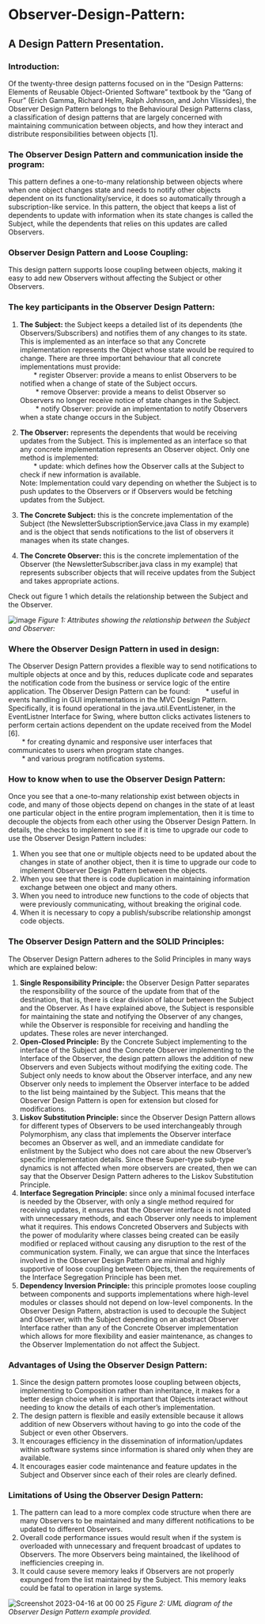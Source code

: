 # Observer-Design-Pattern: 

## A Design Pattern Presentation.


### **Introduction:**
Of the twenty-three design patterns focused on in the “Design Patterns: Elements of Reusable Object-Oriented Software” textbook by the “Gang of Four” (Erich Gamma, Richard Helm, Ralph Johnson, and John Vlissides), the Observer Design Pattern belongs to the Behavioural Design Patterns class, a classification of design patterns that are largely concerned with maintaining communication between objects, and how they interact and distribute responsibilities between objects [1].


### **The Observer Design Pattern and communication inside the program:**
This pattern defines a one-to-many relationship between objects where when one object changes state and needs to notify other objects dependent on its functionality/service, it does so automatically through a subscription-like service.  In this pattern, the object that keeps a list of dependents to update with information when its state changes is called the Subject, while the dependents that relies on this updates are called Observers. 


### **Observer Design Pattern and Loose Coupling:**
This design pattern supports loose coupling between objects, making it easy to add new Observers without affecting the Subject or other Observers.  



### **The key participants in the Observer Design Pattern:**
1.	**The Subject:** the Subject keeps a detailed list of its dependents (the Observers/Subscribers) and notifies them of any changes to its state.  This is implemented as an interface so that any Concrete implementation represents the Object whose state would be required to change.  There are three important behaviour that all concrete implementations must provide:<br>
&nbsp; &nbsp; &nbsp; &nbsp;* register Observer: provide a means to enlist Observers to be notified when a change of state of the Subject occurs. <br>
&nbsp; &nbsp; &nbsp; &nbsp; * remove Observer: provide a means to delist Observer so Observers no longer receive notice of state changes in the Subject. <br>
&nbsp; &nbsp; &nbsp; &nbsp; * notify Observer: provide an implementation to notify Observers when a state change occurs in the Subject. <br>

2.	**The Observer:** represents the dependents that would be receiving updates from the Subject.  This is implemented as an interface so that any concrete implementation represents an Observer object.  Only one method is implemented: <br>
&nbsp; &nbsp; &nbsp; &nbsp;* update: which defines how the Observer calls at the Subject to check if new information is available. <br>
Note: Implementation could vary depending on whether the Subject is to push updates to the Observers or if Observers would be fetching updates from the Subject.

3.	**The Concrete Subject:** this is the concrete implementation of the Subject (the NewsletterSubscriptionService.java Class in my example) and is the object that sends notifications to the list of observers it manages when its state changes.<br>
4.	**The Concrete Observer:** this is the concrete implementation of the Observer (the NewsletterSubscriber.java class in my example) that represents subscriber objects that will receive updates from the Subject and takes appropriate actions.<br>
 
Check out figure 1 which details the relationship between the Subject and the Observer. <br>

 ![image](https://user-images.githubusercontent.com/46625599/232278722-1578b9b0-3fe8-4037-ac97-fc489dfe81af.png)
		_Figure 1: Attributes showing the relationship between the Subject and Observer:_


### **Where the Observer Design Pattern in used in design:**
The Observer Design Pattern provides a flexible way to send notifications to multiple objects at once and by this, reduces duplicate code and separates the notification code from the business or service logic of the entire application.  The Observer Design Pattern can be found:
&nbsp; &nbsp; &nbsp; &nbsp;* useful in events handling in GUI implementations in the MVC Design Pattern. Specifically, it is found operational in the java.util.EventListener, in the EventListner Interface for Swing, where button clicks activates listeners to perform certain actions dependent on the update received from the Model [6].<br>
&nbsp; &nbsp; &nbsp; &nbsp;* for creating dynamic and responsive user interfaces that communicates to users when program state changes.<br>
&nbsp; &nbsp; &nbsp; &nbsp;* and various program notification systems.<br>



### **How to know when to use the Observer Design Pattern:**
Once you see that a one-to-many relationship exist between objects in code, and many of those objects depend on changes in the state of at least one particular object in the entire program implementation, then it is time to decouple the objects from each other using the Observer Design Pattern.  In details, the checks to implement to see if it is time to upgrade our code to use the Observer Design Pattern includes:
1.	When you see that one or multiple objects need to be updated about the changes in state of another object, then it is time to upgrade our code to implement Observer Design Pattern between the objects.
2.	When you see that there is code duplication in maintaining information exchange between one object and many others.
3.	When you need to introduce new functions to the code of objects that were previously communicating, without breaking the original code.
4.	When it is necessary to copy a publish/subscribe relationship amongst code objects. 



### **The Observer Design Pattern and the SOLID Principles:**
The Observer Design Pattern adheres to the Solid Principles in many ways which are explained below:
1.	**Single Responsibility Principle:** the Observer Design Patter separates the responsibility of the source of the update from that of the destination, that is, there is clear division of labour between the Subject and the Observer.  As I have explained above, the Subject is responsible for maintaining the state and notifying the Observer of any changes, while the Observer is responsible for receiving and handling the updates.  These roles are never interchanged.
2.	**Open-Closed Principle:** By the Concrete Subject implementing to the interface of the Subject and the Concrete Observer implementing to the Interface of the Observer, the design pattern allows the addition of new Observers and even Subjects without modifying the exiting code.  The Subject only needs to know about the Observer interface, and any new Observer only needs to implement the Observer interface to be added to the list being maintained by the Subject.   This means that the Observer Design Pattern is open for extension but closed for modifications.
3.	**Liskov Substitution Principle:** since the Observer Design Pattern allows for different types of Observers to be used interchangeably through Polymorphism, any class that implements the Observer interface becomes an Observer as well, and an immediate candidate for enlistment by the Subject who does not care about the new Observer’s specific implementation details. Since these Super-type sub-type dynamics is not affected when more observers are created, then we can say that the Observer Design Pattern adheres to the Liskov Substitution Principle.
4.	**Interface Segregation Principle:** since only a minimal focused interface is needed by the Observer, with only a single method required for receiving updates, it ensures that the Observer interface is not bloated with unnecessary methods, and each Observer only needs to implement what it requires.  This endows Concreted Observers and Subjects with the power of modularity where classes being created can be easily modified or replaced without causing any disruption to the rest of the communication system.  Finally, we can argue that since the Interfaces involved in the Observer Design Pattern are minimal and highly supportive of loose coupling between Objects, then the requirements of the Interface Segregation Principle has been met.
5.	**Dependency Inversion Principle:** this principle promotes loose coupling between components and supports implementations where high-level modules or classes should not depend on low-level components.  In the Observer Design Pattern, abstraction is used to decouple the Subject and Observer, with the Subject depending on an abstract Observer Interface rather than any of the Concrete Observer implementation which allows for more flexibility and easier maintenance, as changes to the Observer Implementation do not affect the Subject.


### **Advantages of Using the Observer Design Pattern:**
1.	Since the design pattern promotes loose coupling between objects, implementing to Composition rather than inheritance, it makes for a better design choice when it is important that Objects interact without needing to know the details of each other’s implementation.
2.	The design pattern is flexible and easily extensible because it allows addition of new Observers without having to go into the code of the Subject or even other Observers.  
3.	It encourages efficiency in the dissemination of information/updates within software systems since information is shared only when they are available.
4.	It encourages easier code maintenance and feature updates in the Subject and Observer since each of their roles are clearly defined.


### **Limitations of Using the Observer Design Pattern:**
1.	The pattern can lead to a more complex code structure when there are many Observers to be maintained and many different notifications to be updated to different Observers.
2.	Overall code performance issues would result when if the system is overloaded with unnecessary and frequent broadcast of updates to Observers.  The more Observers being maintained, the likelihood of inefficiencies creeping in.
3.	It could cause severe memory leaks if Observers are not properly expunged from the list maintained by the Subject.  This memory leaks could be fatal to operation in large systems.


![Screenshot 2023-04-16 at 00 00 25](https://user-images.githubusercontent.com/46625599/232278829-db8d281c-0bcf-41e1-8c51-1078c39459a8.png)
		_Figure 2: UML diagram of the Observer Design Pattern example provided._


